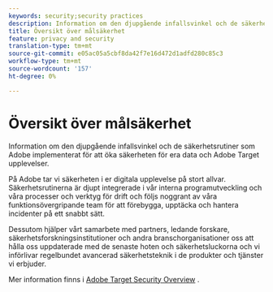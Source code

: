 ```yaml
---
keywords: security;security practices
description: Information om den djupgående infallsvinkel och de säkerhetsrutiner som Adobe implementerat för att öka säkerheten för era data och Adobe Target upplevelser.
title: Översikt över målsäkerhet
feature: privacy and security
translation-type: tm+mt
source-git-commit: e05ac05a5cbf8da42f7e16d472d1adfd280c85c3
workflow-type: tm+mt
source-wordcount: '157'
ht-degree: 0%

---
```



# Översikt över målsäkerhet

Information om den djupgående infallsvinkel och de säkerhetsrutiner som Adobe implementerat för att öka säkerheten för era data och Adobe Target upplevelser.

På Adobe tar vi säkerheten i er digitala upplevelse på stort allvar. Säkerhetsrutinerna är djupt integrerade i vår interna programutveckling och våra processer och verktyg för drift och följs noggrant av våra funktionsövergripande team för att förebygga, upptäcka och hantera incidenter på ett snabbt sätt.

Dessutom hjälper vårt samarbete med partners, ledande forskare, säkerhetsforskningsinstitutioner och andra branschorganisationer oss att hålla oss uppdaterade med de senaste hoten och säkerhetsluckorna och vi införlivar regelbundet avancerad säkerhetsteknik i de produkter och tjänster vi erbjuder.

Mer information finns i [Adobe Target Security Overview](https://www.adobe.com/content/dam/cc/en/security/pdfs/AdobeTargetSecurityOverview.pdf) .
